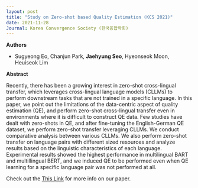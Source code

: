 ```yaml
---
layout: post
title: "Study on Zero-shot based Quality Estimation (KCS 2021)"
date: 2021-11-28
Journal: Korea Convergence Society (한국융합학회)
---
```


**Authors**

- Sugyeong Eo, Chanjun Park, **Jaehyung Seo**, Hyeonseok Moon, Heuiseok Lim

**Abstract**

Recently, there has been a growing interest in zero-shot cross-lingual transfer, which leverages cross-lingual language models (CLLMs) to perform downstream tasks that are not trained in a specific language. In this paper, we point out the limitations of the data-centric aspect of quality estimation (QE), and perform zero-shot cross-lingual transfer even in environments where it is difficult to construct QE data. Few studies have dealt with zero-shots in QE, and after fine-tuning the English-German QE dataset, we perform zero-shot transfer leveraging CLLMs. We conduct comparative analysis between various CLLMs. We also perform zero-shot transfer on language pairs with different sized resources and analyze results based on the linguistic characteristics of each language. Experimental results showed the highest performance in multilingual BART and multillingual BERT, and we induced QE to be performed even when QE learning for a specific language pair was not performed at all.

Check out the [This Link][DOI] for more info on our paper. 

[DOI]: https://doi.org/10.15207/JKCS.2021.12.11.035
[jekyll-gh]: https://github.com/jekyll/jekyll
